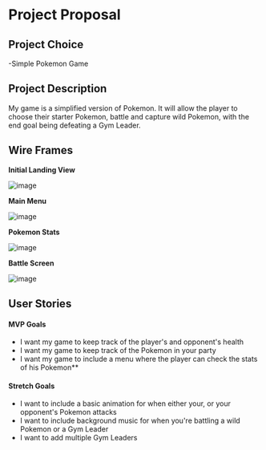 # Project Proposal

## Project Choice
-Simple Pokemon Game

## Project Description 

My game is a simplified version of Pokemon. It will allow the player to choose their starter Pokemon, battle and capture wild Pokemon, with the end goal being defeating a Gym Leader.

## Wire Frames

**Initial Landing View**

![image](https://i.imgur.com/ImvqPsJ.jpg)

**Main Menu**

![image](https://i.imgur.com/VydduSQ.jpg)

**Pokemon Stats**

![image](https://i.imgur.com/f9D8KLX.jpg)

**Battle Screen**

![image](https://i.imgur.com/JIwJSMb.jpg)

## User Stories

#### MVP Goals
- I want my game to keep track of the player's and opponent's health
- I want my game to keep track of the Pokemon in your party
- I want my game to include a menu where the player can check the stats of his Pokemon\*\*

#### Stretch Goals
- I want to include a basic animation for when either your, or your opponent's Pokemon attacks
- I want to include background music for when you're battling a wild Pokemon or a Gym Leader 
- I want to add multiple Gym Leaders